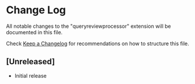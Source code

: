 # Change Log

All notable changes to the "queryreviewprocessor" extension will be documented in this file.

Check [Keep a Changelog](http://keepachangelog.com/) for recommendations on how to structure this file.

## [Unreleased]

- Initial release
